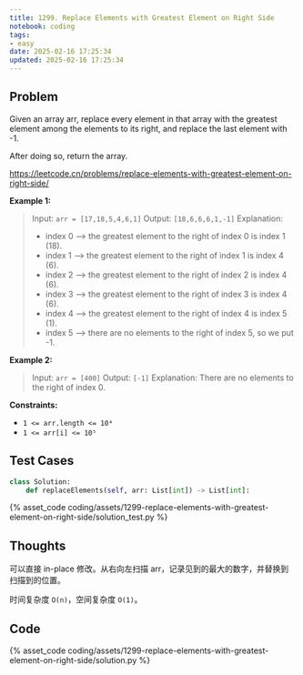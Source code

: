```yaml
---
title: 1299. Replace Elements with Greatest Element on Right Side
notebook: coding
tags:
- easy
date: 2025-02-16 17:25:34
updated: 2025-02-16 17:25:34
---
```

## Problem

Given an array arr, replace every element in that array with the greatest element among the elements to its right, and replace the last element with -1.

After doing so, return the array.

<https://leetcode.cn/problems/replace-elements-with-greatest-element-on-right-side/>

**Example 1:**

> Input: `arr = [17,18,5,4,6,1]`
> Output: `[18,6,6,6,1,-1]`
> Explanation:
>
> - index 0 --> the greatest element to the right of index 0 is index 1 (18).
> - index 1 --> the greatest element to the right of index 1 is index 4 (6).
> - index 2 --> the greatest element to the right of index 2 is index 4 (6).
> - index 3 --> the greatest element to the right of index 3 is index 4 (6).
> - index 4 --> the greatest element to the right of index 4 is index 5 (1).
> - index 5 --> there are no elements to the right of index 5, so we put -1.

**Example 2:**

> Input: `arr = [400]`
> Output: `[-1]`
> Explanation: There are no elements to the right of index 0.

**Constraints:**

- `1 <= arr.length <= 10⁴`
- `1 <= arr[i] <= 10⁵`

## Test Cases

``` python
class Solution:
    def replaceElements(self, arr: List[int]) -> List[int]:
```

{% asset_code coding/assets/1299-replace-elements-with-greatest-element-on-right-side/solution_test.py %}

## Thoughts

可以直接 in-place 修改。从右向左扫描 arr，记录见到的最大的数字，并替换到扫描到的位置。

时间复杂度 `O(n)`，空间复杂度 `O(1)`。

## Code

{% asset_code coding/assets/1299-replace-elements-with-greatest-element-on-right-side/solution.py %}

